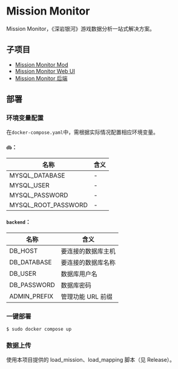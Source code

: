 # Mission Monitor

Mission Monitor，《深岩银河》游戏数据分析一站式解决方案。

## 子项目

- [Mission Monitor Mod](https://github.com/saitewasreset/DRG_MissionMonitor-mod)
- [Mission Monitor Web UI](https://github.com/saitewasreset/DRG_MissionMonitor-webui)
- [Mission Monitor 后端](https://github.com/saitewasreset/DRG_MissionMonitor-backend)

## 部署

### 环境变量配置

在`docker-compose.yaml`中，需根据实际情况配置相应环境变量。

#### `db`：

| 名称                | 含义 |
| ------------------- | ---- |
| MYSQL_DATABASE      | -    |
| MYSQL_USER          | -    |
| MYSQL_PASSWORD      | -    |
| MYSQL_ROOT_PASSWORD | -    |

#### `backend`：

| 名称         | 含义               |
| ------------ | ------------------ |
| DB_HOST      | 要连接的数据库主机 |
| DB_DATABASE  | 要连接的数据库名称 |
| DB_USER      | 数据库用户名       |
| DB_PASSWORD  | 数据库密码         |
| ADMIN_PREFIX | 管理功能 URL 前缀  |

### 一键部署

`$ sudo docker compose up`

### 数据上传

使用本项目提供的 load_mission、load_mapping 脚本（见 Release）。
